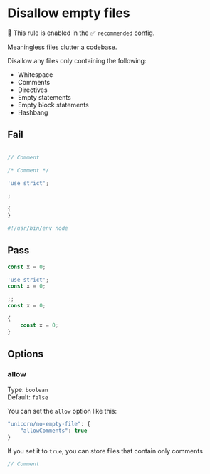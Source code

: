 # Disallow empty files

💼 This rule is enabled in the ✅ `recommended` [config](https://github.com/sindresorhus/eslint-plugin-unicorn#preset-configs-eslintconfigjs).

<!-- end auto-generated rule header -->
<!-- Do not manually modify this header. Run: `npm run fix:eslint-docs` -->

Meaningless files clutter a codebase.

Disallow any files only containing the following:

- Whitespace
- Comments
- Directives
- Empty statements
- Empty block statements
- Hashbang

## Fail

```js

```

```js
// Comment
```

```js
/* Comment */
```

```js
'use strict';
```

```js
;
```

```js
{
}
```

```js
#!/usr/bin/env node
```

## Pass

```js
const x = 0;
```

```js
'use strict';
const x = 0;
```

```js
;;
const x = 0;
```

```js
{
	const x = 0;
}
```

## Options

### allow

Type: `boolean`\
Default: `false`

You can set the `allow` option like this:

```js
"unicorn/no-empty-file": {
	"allowComments": true
}
```

If you set it to `true`, you can store files that contain only comments

```js
// Comment
```
